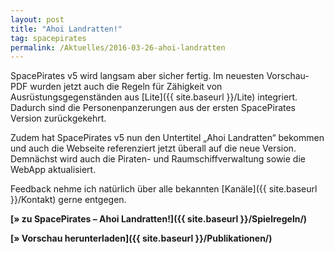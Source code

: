 ```yaml
---
layout: post
title: "Ahoi Landratten!"
tag: spacepirates
permalink: /Aktuelles/2016-03-26-ahoi-landratten
---
```


SpacePirates v5 wird langsam aber sicher fertig. Im neuesten Vorschau-PDF wurden jetzt auch die Regeln für Zähigkeit von Ausrüstungsgegenständen aus [Lite]({{ site.baseurl }}/Lite) integriert. Dadurch sind die Personenpanzerungen aus der ersten SpacePirates Version zurückgekehrt.

Zudem hat SpacePirates v5 nun den Untertitel &bdquo;Ahoi Landratten&ldquo; bekommen und auch die Webseite referenziert jetzt überall auf die neue Version. Demnächst wird auch die Piraten- und Raumschiffverwaltung sowie die WebApp aktualisiert.

Feedback nehme ich natürlich über alle bekannten [Kanäle]({{ site.baseurl }}/Kontakt) gerne entgegen.

**[&raquo; zu SpacePirates &ndash; Ahoi Landratten!]({{ site.baseurl }}/Spielregeln/)**

**[&raquo; Vorschau herunterladen]({{ site.baseurl }}/Publikationen/)**


